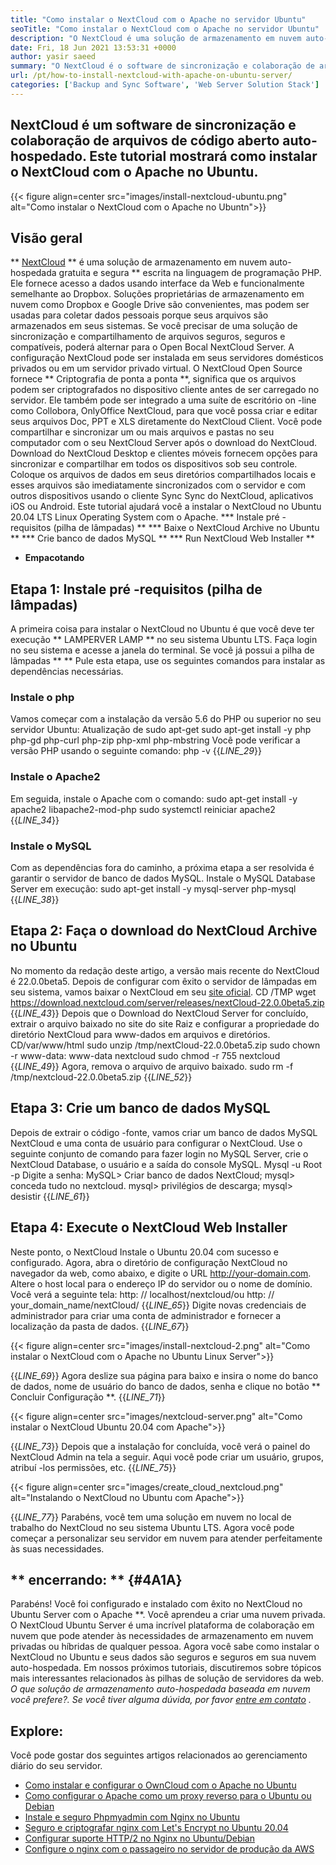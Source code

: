 ```yaml
---
title: "Como instalar o NextCloud com o Apache no servidor Ubuntu" 
seoTitle: "Como instalar o NextCloud com o Apache no servidor Ubuntu" 
description: "O NextCloud é uma solução de armazenamento em nuvem auto-hospedada em código aberto escrito no PHP. Este artigo mostrará como instalar o NextCloud com o Apache no Ubuntu." 
date: Fri, 18 Jun 2021 13:53:31 +0000
author: yasir saeed
summary: "O NextCloud é o software de sincronização e colaboração de arquivos de código aberto auto-hospedado. Este tutorial mostrará como instalar o NextCloud com o Apache no Ubuntu." 
url: /pt/how-to-install-nextcloud-with-apache-on-ubuntu-server/
categories: ['Backup and Sync Software', 'Web Server Solution Stack']
---
```


## NextCloud é um software de sincronização e colaboração de arquivos de código aberto auto-hospedado. Este tutorial mostrará como instalar o NextCloud com o Apache no Ubuntu.

{{< figure align=center src="images/install-nextcloud-ubuntu.png" alt="Como instalar o NextCloud com o Apache no Ubuntn">}}


## **Visão geral**
** [NextCloud][1] ** é uma solução de armazenamento em nuvem auto-hospedada gratuita e segura ** escrita na linguagem de programação PHP. Ele fornece acesso a dados usando interface da Web e funcionalmente semelhante ao Dropbox. Soluções proprietárias de armazenamento em nuvem como Dropbox e Google Drive são convenientes, mas podem ser usadas para coletar dados pessoais porque seus arquivos são armazenados em seus sistemas. Se você precisar de uma solução de sincronização e compartilhamento de arquivos seguros, seguros e compatíveis, poderá alternar para o Open Bocal NextCloud Server. A configuração NextCloud pode ser instalada em seus servidores domésticos privados ou em um servidor privado virtual.
O NextCloud Open Source fornece ** Criptografia de ponta a ponta **, significa que os arquivos podem ser criptografados no dispositivo cliente antes de ser carregado no servidor. Ele também pode ser integrado a uma suíte de escritório on -line como Collobora, OnlyOffice NextCloud, para que você possa criar e editar seus arquivos Doc, PPT e XLS diretamente do NextCloud Client. Você pode compartilhar e sincronizar um ou mais arquivos e pastas no seu computador com o seu NextCloud Server após o download do NextCloud. Download do NextCloud Desktop e clientes móveis fornecem opções para sincronizar e compartilhar em todos os dispositivos sob seu controle. Coloque os arquivos de dados em seus diretórios compartilhados locais e esses arquivos são imediatamente sincronizados com o servidor e com outros dispositivos usando o cliente Sync Sync do NextCloud, aplicativos iOS ou Android.
Este tutorial ajudará você a instalar o NextCloud no Ubuntu 20.04 LTS Linux Operating System com o Apache.
  *** Instale pré -requisitos (pilha de lâmpadas) **
  *** Baixe o NextCloud Archive no Ubuntu **
  *** Crie banco de dados MySQL **
  *** Run NextCloud Web Installer **
  * **Empacotando**

## Etapa 1: Instale pré -requisitos (pilha de lâmpadas)
A primeira coisa para instalar o NextCloud no Ubuntu é que você deve ter execução ** LAMPERVER LAMP ** no seu sistema Ubuntu LTS. Faça login no seu sistema e acesse a janela do terminal. Se você já possui a pilha de lâmpadas ** ** Pule esta etapa, use os seguintes comandos para instalar as dependências necessárias.

### Instale o php
Vamos começar com a instalação da versão 5.6 do PHP ou superior no seu servidor Ubuntu:
Atualização de sudo apt-get
sudo apt-get install -y php php-gd php-curl php-zip php-xml php-mbstring
Você pode verificar a versão PHP usando o seguinte comando:
php -v
{{_LINE_29_}}

### Instale o Apache2
Em seguida, instale o Apache com o comando:
sudo apt-get install -y apache2 libapache2-mod-php
sudo systemctl reiniciar apache2
{{_LINE_34_}}

### Instale o MySQL
Com as dependências fora do caminho, a próxima etapa a ser resolvida é garantir o servidor de banco de dados MySQL. Instale o MySQL Database Server em execução:
sudo apt-get install -y mysql-server php-mysql
{{_LINE_38_}}

## Etapa 2: Faça o download do NextCloud Archive no Ubuntu
No momento da redação deste artigo, a versão mais recente do NextCloud é 22.0.0beta5. Depois de configurar com êxito o servidor de lâmpadas em seu sistema, vamos baixar o NextCloud em seu [site oficial][2].
CD /TMP
wget https://download.nextcloud.com/server/releases/nextCloud-22.0.0beta5.zip
{{_LINE_43_}}
Depois que o Download do NextCloud Server for concluído, extrair o arquivo baixado no site do site Raiz e configurar a propriedade do diretório NextCloud para www-dados em arquivos e diretórios.
CD/var/www/html
sudo unzip /tmp/nextCloud-22.0.0beta5.zip
sudo chown -r www-data: www-data nextcloud
sudo chmod -r 755 nextcloud
{{_LINE_49_}}
Agora, remova o arquivo de arquivo baixado.
sudo rm -f /tmp/nextcloud-22.0.0beta5.zip
{{_LINE_52_}}

## Etapa 3: Crie um banco de dados MySQL
Depois de extrair o código -fonte, vamos criar um banco de dados MySQL NextCloud e uma conta de usuário para configurar o NextCloud. Use o seguinte conjunto de comando para fazer login no MySQL Server, crie o NextCloud Database, o usuário e a saída do console MySQL.
Mysql -u Root -p
Digite a senha:
MySQL> Criar banco de dados NextCloud;
mysql> conceda tudo no nextcloud.
mysql> privilégios de descarga;
mysql> desistir
{{_LINE_61_}}

## Etapa 4: Execute o NextCloud Web Installer
Neste ponto, o NextCloud Instale o Ubuntu 20.04 com sucesso e configurado. Agora, abra o diretório de configuração NextCloud no navegador da web, como abaixo, e digite o URL http://your-domain.com. Altere o host local para o endereço IP do servidor ou o nome de domínio. Você verá a seguinte tela:
http: // localhost/nextcloud/ou http: // your_domain_name/nextCloud/
{{_LINE_65_}}
Digite novas credenciais de administrador para criar uma conta de administrador e fornecer a localização da pasta de dados.
{{_LINE_67_}}

{{< figure align=center src="images/install-nextcloud-2.png" alt="Como instalar o NextCloud com o Apache no Ubuntu Linux Server">}}

{{_LINE_69_}}
Agora deslize sua página para baixo e insira o nome do banco de dados, nome de usuário do banco de dados, senha e clique no botão ** Concluir Configuração **.
{{_LINE_71_}}

{{< figure align=center src="images/nextcloud-server.png" alt="Como instalar o NextCloud Ubuntu 20.04 com Apache">}}

{{_LINE_73_}}
Depois que a instalação for concluída, você verá o painel do NextCloud Admin na tela a seguir. Aqui você pode criar um usuário, grupos, atribuí -los permissões, etc.
{{_LINE_75_}}

{{< figure align=center src="images/create_cloud_nextcloud.png" alt="Instalando o NextCloud no Ubuntu com Apache">}}

{{_LINE_77_}}
Parabéns, você tem uma solução em nuvem no local de trabalho do NextCloud no seu sistema Ubuntu LTS. Agora você pode começar a personalizar seu servidor em nuvem para atender perfeitamente às suas necessidades.

## ** encerrando: ** {#4A1A}
Parabéns! Você foi configurado e instalado com êxito no NextCloud no Ubuntu Server com o Apache **. Você aprendeu a criar uma nuvem privada. O NextCloud Ubuntu Server é uma incrível plataforma de colaboração em nuvem que pode atender às necessidades de armazenamento em nuvem privadas ou híbridas de qualquer pessoa. Agora você sabe como instalar o NextCloud no Ubuntu e seus dados são seguros e seguros em sua nuvem auto-hospedada. Em nossos próximos tutoriais, discutiremos sobre tópicos mais interessantes relacionados às pilhas de solução de servidores da web.
_O que solução de armazenamento auto-hospedada baseada em nuvem você prefere?. Se você tiver alguma dúvida, por favor [entre em contato][3] ._

## Explore:
Você pode gostar dos seguintes artigos relacionados ao gerenciamento diário do seu servidor.
  * [Como instalar e configurar o OwnCloud com o Apache no Ubuntu][4]
  * [Como configurar o Apache como um proxy reverso para o Ubuntu ou Debian][5]
  * [Instale e seguro Phpmyadmin com Nginx no Ubuntu][6]
  * [Seguro e criptografar nginx com Let's Encrypt no Ubuntu 20.04][7]
  * [Configurar suporte HTTP/2 no Nginx no Ubuntu/Debian][8]
  * [Configure o nginx com o passageiro no servidor de produção da AWS][9]

  
[1]: https://nextcloud.com/
[2]: https://nextcloud.com/install/
[3]: mailto:yasir.saeed@aspose.com
[4]: https://blog.containerize.com/backup-and-sync-software/how-to-install-and-configure-owncloud-with-apache-on-ubuntu/
[5]: https://blog.containerize.com/web-server-solution-stack/how-to-configure-apache-as-a-reverse-proxy-for-ubuntudebian/
[6]: https://blog.containerize.com/web-server-solution-stack/how-to-install-and-secure-phpmyadmin-with-nginx-on-ubuntu/
[7]: https://blog.containerize.com/web-server-solution-stack/how-to-secure-nginx-with-letsencrypt-on-ubuntu-20-04/
[8]: https://blog.containerize.com/web-server-solution-stack/how-to-configure-http2-support-in-nginx-on-ubuntudebian/
[9]: https://blog.containerize.com/web-server-solution-stack/how-to-setup-nginx-with-passenger-on-aws-production-server/
